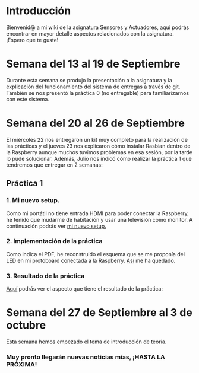 # Introducción
Bienvenid@ a mi wiki de la asignatura Sensores y Actuadores, aquí podrás encontrar en mayor detalle aspectos relacionados con la asignatura. ¡Espero que te guste! 

# Semana del 13 al 19 de Septiembre
Durante esta semana se produjo la presentación a la asignatura y la explicación del funcionamiento del sistema de entregas a través de git. También se nos presentó la práctica 0 (no entregable) para familiarizarnos con este sistema. 

# Semana del 20 al 26 de Septiembre
El miércoles 22 nos entregaron un kit muy completo para la realización de las prácticas y el jueves 23 nos explicaron cómo instalar Rasbian dentro de la Raspberry aunque muchos tuvimos problemas en esa sesión, por la tarde lo pude solucionar. Además, Julio nos indicó cómo realizar la práctica 1 que tendremos que entregar en 2 semanas: 

## Práctica 1
### 1. Mi nuevo setup.
Como mi portátil no tiene entrada HDMI para poder conectar la Raspberry, he tenido que mudarme de habitación y usar una televisión como monitor. A continuación podrás ver [mi nuevo setup.](https://urjc-my.sharepoint.com/:i:/g/personal/j_lopeza_2020_alumnos_urjc_es/EeoXF4C1aSFDiAmPsloRfRQBEzCc6Jkvx6oTKzvqPvufiA?e=F9Q62L)

### 2. Implementación de la práctica
Como indica el PDF, he reconstruido el esquema que se me proponía del LED en mi protoboard conectada a la Raspberry. [Así](https://urjc-my.sharepoint.com/:i:/g/personal/j_lopeza_2020_alumnos_urjc_es/EfxPA1Fw5eVKqEATeS533-YBhmCenmtPb7iFoSv-SZj8-g?e=CMVlQ1) me ha quedado.

### 3. Resultado de la práctica
[Aquí](https://urjc-my.sharepoint.com/:i:/g/personal/j_lopeza_2020_alumnos_urjc_es/EQ7IFu2oclhBqMuYbiqYapUBICTX7lh-2inbJkgJxTJ2Hw?e=aIrUog) podrás ver el aspecto que tiene el resultado de la práctica:

# Semana del 27 de Septiembre al 3 de octubre
Esta semana hemos empezado el tema de introducción  de teoría.


### Muy pronto llegarán nuevas noticias mías, ¡HASTA LA PRÓXIMA!

